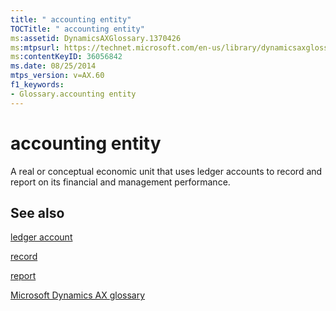 ```yaml
---
title: " accounting entity"
TOCTitle: " accounting entity"
ms:assetid: DynamicsAXGlossary.1370426
ms:mtpsurl: https://technet.microsoft.com/en-us/library/dynamicsaxglossary.1370426(v=AX.60)
ms:contentKeyID: 36056842
ms.date: 08/25/2014
mtps_version: v=AX.60
f1_keywords:
- Glossary.accounting entity
---
```


# accounting entity

A real or conceptual economic unit that uses ledger accounts to record and report on its financial and management performance.

## See also

[ledger account](ledger-account.md)

[record](record.md)

[report](report.md)

[Microsoft Dynamics AX glossary](glossary/microsoft-dynamics-ax-glossary.md)

  


